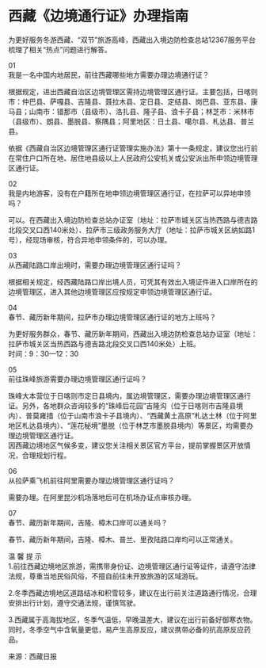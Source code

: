 # 西藏《边境通行证》办理指南
  
为更好服务冬游西藏、“双节”旅游高峰，西藏出入境边防检查总站12367服务平台梳理了相关“热点”问题进行解答。
  
01  
我是一名中国内地居民，前往西藏哪些地方需要办理边境通行证？  

根据规定，进出西藏自治区边境管理区需持边境管理区通行证。主要包括，日喀则市：仲巴县、萨嘎县、吉隆县、聂拉木县、定日县、定结县、岗巴县、亚东县、康马县；山南市：错那市（县级市）、洛扎县、隆子县、浪卡子县；林芝市：米林市（县级市）、朗县、墨脱县、察隅县；阿里地区：日土县、噶尔县、札达县、普兰县。
  
依据《西藏自治区边境管理区通行证管理实施办法》第十一条规定，建议您出行前在常住户口所在地、居住地县级以上人民政府公安机关或公安派出所申领边境管理区通行证。
  
02  
我是内地游客，没有在户籍所在地申领边境管理区通行证，在拉萨可以异地申领吗？
  
可以。在西藏出入境边防检查总站办证室（地址：拉萨市城关区当热西路与德吉路北段交叉口西140米处）、拉萨市三级政务服务大厅（地址：拉萨市城关区纳如路1号），经现场审核，符合异地申领条件的，可以办理。
  
03  
从西藏陆路口岸出境时，需要办理边境管理区通行证吗？
  
根据相关规定，经西藏陆路口岸出境人员，可凭其有效出入境证件进入口岸所在的边境管理区，进入其他边境管理区应按规定申领边境管理区通行证。
  
04  
春节、藏历新年期间，拉萨市办理边境管理区通行证的地方上班吗？
  
为更好服务群众，春节、藏历新年期间，西藏出入境边防检查总站办证室（地址：拉萨市城关区当热西路与德吉路北段交叉口西140米处）上班。  
时间：9：30—12：30
  
05  
前往珠峰旅游需要办理边境管理区通行证吗？
  
珠峰大本营位于日喀则市定日县境内，属边境管理区，需要办理边境管理区通行证。另外，各地群众咨询较多的“珠峰后花园”吉隆沟（位于日喀则市吉隆县境内）、普莫雍措（位于山南市浪卡子县境内）、“西藏黄土高原”札达土林（位于阿里地区札达县境内）、“莲花秘境”墨脱（位于林芝市墨脱县境内）等景区，均需要办理边境管理区通行证。  
因西藏边境地区气候多变，建议您关注相关景区官方平台，提前掌握景区开放情况，合理规划行程。
  
06  
从拉萨乘飞机前往阿里需要办理边境管理区通行证吗？
  
需要办理。在阿里昆沙机场落地后可在机场办证点审核办理。
  
07  
春节、藏历新年期间，吉隆、樟木口岸可以通关吗？
  
春节、藏历新年期间，吉隆、樟木、普兰、里孜陆路口岸均可以正常通关。
  
温 馨 提 示  
1.前往西藏边境地区旅游，需携带身份证、边境管理区通行证等证件，请遵守法律法规，尊重当地民俗风俗，不擅自前往未开放旅游的区域游玩。
  
2.冬季西藏边境地区道路结冰和积雪较多，建议在出行前关注道路通行情况，合理安排出行计划，遵守交通法规，谨慎驾驶。
  
3.西藏属于高海拔地区，冬季气温低，早晚温差大，建议在出行前备好御寒衣物。同时，冬季空气中含氧量更低，易产生高原反应，建议携带必备的抗高原反应药品。
  
来源：西藏日报
